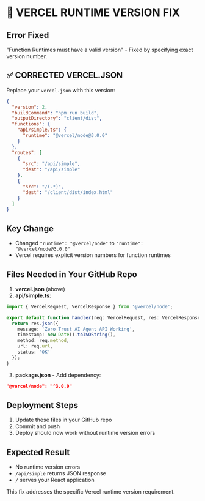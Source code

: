 # 🔧 VERCEL RUNTIME VERSION FIX

## Error Fixed
"Function Runtimes must have a valid version" - Fixed by specifying exact version number.

## ✅ CORRECTED VERCEL.JSON

Replace your `vercel.json` with this version:

```json
{
  "version": 2,
  "buildCommand": "npm run build",
  "outputDirectory": "client/dist",
  "functions": {
    "api/simple.ts": {
      "runtime": "@vercel/node@3.0.0"
    }
  },
  "routes": [
    {
      "src": "/api/simple",
      "dest": "/api/simple"
    },
    {
      "src": "/(.*)",
      "dest": "/client/dist/index.html"
    }
  ]
}
```

## Key Change
- Changed `"runtime": "@vercel/node"` to `"runtime": "@vercel/node@3.0.0"`
- Vercel requires explicit version numbers for function runtimes

## Files Needed in Your GitHub Repo

1. **vercel.json** (above)
2. **api/simple.ts**:
```typescript
import { VercelRequest, VercelResponse } from '@vercel/node';

export default function handler(req: VercelRequest, res: VercelResponse) {
  return res.json({ 
    message: 'Zero Trust AI Agent API Working',
    timestamp: new Date().toISOString(),
    method: req.method,
    url: req.url,
    status: 'OK'
  });
}
```

3. **package.json** - Add dependency:
```json
"@vercel/node": "^3.0.0"
```

## Deployment Steps
1. Update these files in your GitHub repo
2. Commit and push
3. Deploy should now work without runtime version errors

## Expected Result
- No runtime version errors
- `/api/simple` returns JSON response  
- `/` serves your React application

This fix addresses the specific Vercel runtime version requirement.